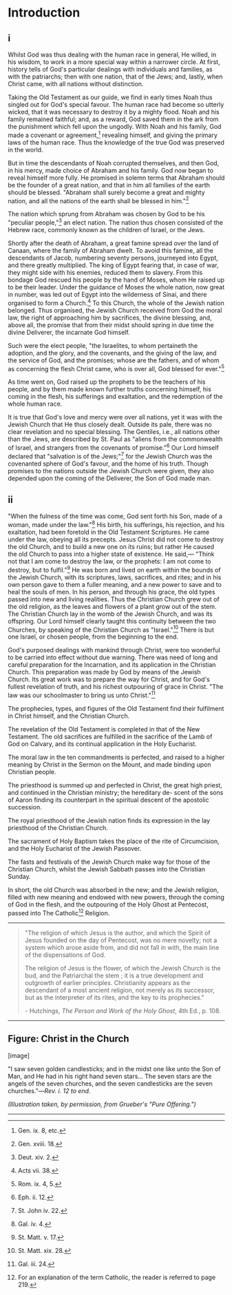 # Introduction

## i

Whilst God was thus dealing with the human race in general, He willed, in his wisdom, to work in a more special way within a narrower circle. At first, history tells of God's particular dealings with individuals and families, as with the patriarchs; then with one nation, that of the Jews; and, lastly, when Christ came, with all nations without distinction.

Taking the Old Testament as our guide, we find in early times Noah thus singled out for God's special favour. The human race had become so utterly wicked, that it was necessary to destroy it by a mighty flood. Noah and his family remained faithful; and, as a reward, God saved them in the ark from the punishment which fell upon the ungodly. With Noah and his family, God made a covenant or agreement,[^1] revealing himself, and giving the primary laws of the human race. Thus the knowledge of the true God was preserved in the world.

But in time the descendants of Noah corrupted themselves, and then God, in his mercy, made choice of Abraham and his family. God now began to reveal himself more fully. He promised in solemn terms that Abraham should be the founder of a great nation, and that in him all families of the earth should be blessed. "Abraham shall surely become a great and mighty nation, and all the nations of the earth shall be blessed in him."[^2]

The nation which sprung from Abraham was chosen by God to be his "peculiar people,"[^3] an elect nation. The nation thus chosen consisted of the Hebrew race, commonly known as the children of Israel, or the Jews.

Shortly after the death of Abraham, a great famine spread over the land of Canaan, where the family of Abraham dwelt. To avoid this famine, all the descendants of Jacob, numbering seventy persons, journeyed into Egypt, and there greatly multiplied. The king of Egypt fearing that, in case of war, they might side with his enemies, reduced them to slavery. From this bondage God rescued his people by the hand of Moses, whom He raised up to be their leader. Under the guidance of Moses the whole nation, now great in number, was led out of Egypt into the wilderness of Sinai, and there organised to form a Church.[^4] To this Church, the whole of the Jewish nation belonged. Thus organised, the Jewish Church received from God the moral law, the right of approaching him by sacrifices, the divine blessing, and, above all, the promise that from their midst should spring in due time the divine Deliverer, the incarnate God himself.

Such were the elect people, "the Israelites, to whom pertaineth the adoption, and the glory, and the covenants, and the giving of the law, and the service of God, and the promises; whose are the fathers, and of whom as concerning the flesh Christ came, who is over all, God blessed for ever."[^5]

As time went on, God raised up the prophets to be the teachers of his people, and by them made known further truths concerning himself, his coming in the flesh, his sufferings and exaltation, and the redemption of the whole human race.

It is true that God's love and mercy were over all nations, yet it was with the Jewish Church that He thus closely dealt. Outside its pale, there was no clear revelation and no special blessing. The Gentiles, i.e., all nations other than the Jews, are described by St. Paul as "aliens from the commonwealth of Israel, and strangers from the covenants of promise."[^6] Our Lord himself declared that "salvation is of the Jews;"[^7] for the Jewish Church was the covenanted sphere of God's favour, and the home of his truth. Though promises to the nations outside the Jewish Church were given, they also depended upon the coming of the Deliverer, the Son of God made man.

## ii

"When the fulness of the time was come, God sent forth his Son, made of a woman, made under the law."[^8] His birth, his sufferings, his rejection, and his exaltation, had been foretold in the Old Testament Scriptures. He came under the law, obeying all its precepts. Jesus Christ did not come to destroy the old Church, and to build a new one on its ruins; but rather He caused the old Church to pass into a higher state of existence. He said,— "Think not that I am come to destroy the law, or the prophets: I am not come to destroy, but to fulfil."[^9] He was born and lived on earth within the bounds of the Jewish Church, with its scriptures, laws, sacrifices, and rites; and in his own person gave to them a fuller meaning, and a new power to save and to heal the souls of men. In his person, and through his grace, the old types passed into new and living realities. Thus the Christian Church grew out of the old religion, as the leaves and flowers of a plant grow out of the stem. The Christian Church lay in the womb of the Jewish Church, and was its offspring. Our Lord himself clearly taught this continuity between the two Churches, by speaking of the Christian Church as "Israel."[^10] There is but one Israel, or chosen people, from the beginning to the end.

God's purposed dealings with mankind through Christ, were too wonderful to be carried into effect without due warning. There was need of long and careful preparation for the Incarnation, and its application in the Christian Church. This preparation was made by God by means of the Jewish Church. Its great work was to prepare the way for Christ, and for God's fullest revelation of truth, and his richest outpouring of grace in Christ. "The law was our schoolmaster to bring us unto Christ."[^11]

The prophecies, types, and figures of the Old Testament find their fulfilment in Christ himself, and the Christian Church.

The revelation of the Old Testament is completed in that of the New Testament.
The old sacrifices are fulfilled in the sacrifice of the Lamb of God on Calvary, and its continual application in the Holy Eucharist.

The moral law in the ten commandments is perfected, and raised to a higher meaning by Christ in the Sermon on the Mount, and made binding upon Christian people.

The priesthood is summed up and perfected in Christ, the great high priest, and continued in the Christian ministry; the hereditary de- scent of the sons of Aaron finding its counterpart in the spiritual descent of the apostolic succession.

The royal priesthood of the Jewish nation finds its expression in the lay priesthood of the Christian Church.

The sacrament of Holy Baptism takes the place of the rite of Circumcision, and the Holy Eucharist of the Jewish Passover.

The fasts and festivals of the Jewish Church make way for those of the Christian Church, whilst the Jewish Sabbath passes into the Christian Sunday.

In short, the old Church was absorbed in the new; and the Jewish religion, filled with new meaning and endowed with new powers, through the coming of God in the flesh, and the outpouring of the Holy Ghost at Pentecost, passed into The Catholic[^12] Religion.

---

>"The religion of which Jesus is the author, and which the Spirit of Jesus founded on the day of Pentecost, was no mere novelty; not a system which arose aside from, and did not fall in with, the main line of the dispensations of God.
>
>The religion of Jesus is the flower, of which the Jewish Church is the bud, and the Patriarchal the stem ; it is a true development and outgrowth of earlier principles. Christianity appears as the descendant of a most ancient religion, not merely as its successor, but as the interpreter of its rites, and the key to its prophecies."
>
> \- Hutchings, *The Person and Work of the Holy Ghost*, 4th Ed., p. 108.

---

## Figure: Christ in the Church

[image]

"I saw seven golden candlesticks; and in the midst
one like unto the Son of Man, and He had in his right
hand seven stars... The seven stars are the angels
of the seven churches, and the seven candlesticks are
the seven churches."—*Rev. i. 12 to end.*

*(Illustration taken, by permission, from Grueber's "Pure Offering.")*

---

[^1]: Gen. ix. 8, etc.
[^2]: Gen. xviii. 18.
[^3]: Deut. xiv. 2.
[^4]: Acts vii. 38.
[^5]: Rom. ix. 4, 5.
[^6]: Eph. ii. 12.
[^7]: St. John iv. 22.
[^8]: Gal. iv. 4.
[^9]: St. Matt. v. 17.
[^10]: St. Matt. xix. 28.
[^11]: Gal. iii. 24.
[^12]: For an explanation of the term Catholic, the reader is referred to page 219.
